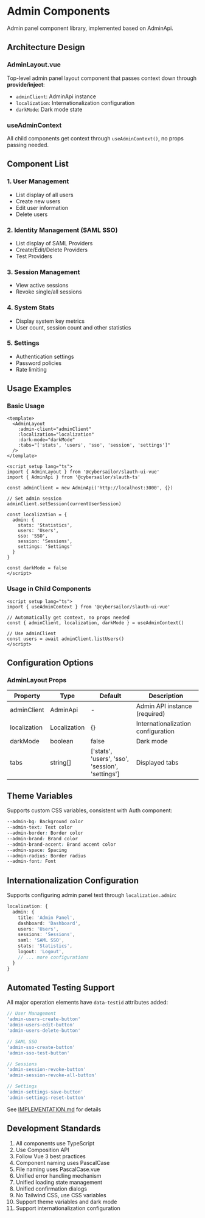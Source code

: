 # Admin Components

Admin panel component library, implemented based on AdminApi.

## Architecture Design

### AdminLayout.vue
Top-level admin panel layout component that passes context down through **provide/inject**:
- `adminClient`: AdminApi instance
- `localization`: Internationalization configuration
- `darkMode`: Dark mode state

### useAdminContext
All child components get context through `useAdminContext()`, no props passing needed.

## Component List

### 1. User Management
- List display of all users
- Create new users
- Edit user information
- Delete users

### 2. Identity Management (SAML SSO)
- List display of SAML Providers
- Create/Edit/Delete Providers
- Test Providers

### 3. Session Management
- View active sessions
- Revoke single/all sessions

### 4. System Stats
- Display system key metrics
- User count, session count and other statistics

### 5. Settings
- Authentication settings
- Password policies
- Rate limiting

## Usage Examples

### Basic Usage

```vue
<template>
  <AdminLayout
    :admin-client="adminClient"
    :localization="localization"
    :dark-mode="darkMode"
    :tabs="['stats', 'users', 'sso', 'session', 'settings']"
  />
</template>

<script setup lang="ts">
import { AdminLayout } from '@cybersailor/slauth-ui-vue'
import { AdminApi } from '@cybersailor/slauth-ts'

const adminClient = new AdminApi('http://localhost:3000', {})

// Set admin session
adminClient.setSession(currentUserSession)

const localization = {
  admin: {
    stats: 'Statistics',
    users: 'Users',
    sso: 'SSO',
    session: 'Sessions',
    settings: 'Settings'
  }
}

const darkMode = false
</script>
```

### Usage in Child Components

```vue
<script setup lang="ts">
import { useAdminContext } from '@cybersailor/slauth-ui-vue'

// Automatically get context, no props needed
const { adminClient, localization, darkMode } = useAdminContext()

// Use adminClient
const users = await adminClient.listUsers()
</script>
```

## Configuration Options

### AdminLayout Props

| Property | Type | Default | Description |
|----------|------|---------|-------------|
| adminClient | AdminApi | - | Admin API instance (required) |
| localization | Localization | {} | Internationalization configuration |
| darkMode | boolean | false | Dark mode |
| tabs | string[] | ['stats', 'users', 'sso', 'session', 'settings'] | Displayed tabs |

## Theme Variables

Supports custom CSS variables, consistent with Auth component:

```css
--admin-bg: Background color
--admin-text: Text color
--admin-border: Border color
--admin-brand: Brand color
--admin-brand-accent: Brand accent color
--admin-space: Spacing
--admin-radius: Border radius
--admin-font: Font
```

## Internationalization Configuration

Supports configuring admin panel text through `localization.admin`:

```typescript
localization: {
  admin: {
    title: 'Admin Panel',
    dashboard: 'Dashboard',
    users: 'Users',
    sessions: 'Sessions',
    saml: 'SAML SSO',
    stats: 'Statistics',
    logout: 'Logout',
    // ... more configurations
  }
}
```

## Automated Testing Support

All major operation elements have `data-testid` attributes added:

```typescript
// User Management
'admin-users-create-button'
'admin-users-edit-button'
'admin-users-delete-button'

// SAML SSO
'admin-sso-create-button'
'admin-sso-test-button'

// Sessions
'admin-session-revoke-button'
'admin-session-revoke-all-button'

// Settings
'admin-settings-save-button'
'admin-settings-reset-button'
```

See [IMPLEMENTATION.md](./IMPLEMENTATION.md) for details

## Development Standards

1. All components use TypeScript
2. Use Composition API
3. Follow Vue 3 best practices
4. Component naming uses PascalCase
5. File naming uses PascalCase.vue
6. Unified error handling mechanism
7. Unified loading state management
8. Unified confirmation dialogs
9. No Tailwind CSS, use CSS variables
10. Support theme variables and dark mode
11. Support internationalization configuration
